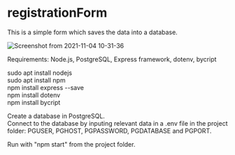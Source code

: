 # registrationForm

This is a simple form which saves the data into a database.<br>

![Screenshot from 2021-11-04 10-31-36](https://user-images.githubusercontent.com/73026007/140290889-42c35d32-9b0e-4325-87c9-6b5de7262638.png)

Requirements: Node.js, PostgreSQL, Express framework, dotenv, bycript <br>

sudo apt install nodejs <br>
sudo apt install npm <br>
npm install express --save <br>
npm install dotenv <br>
npm install bycript <br>

Create a database in PostgreSQL. <br>
Connect to the database by inputing relevant data in a .env file in the project folder: PGUSER, PGHOST, PGPASSWORD, PGDATABASE and PGPORT.<br>

Run with "npm start" from the project folder.
